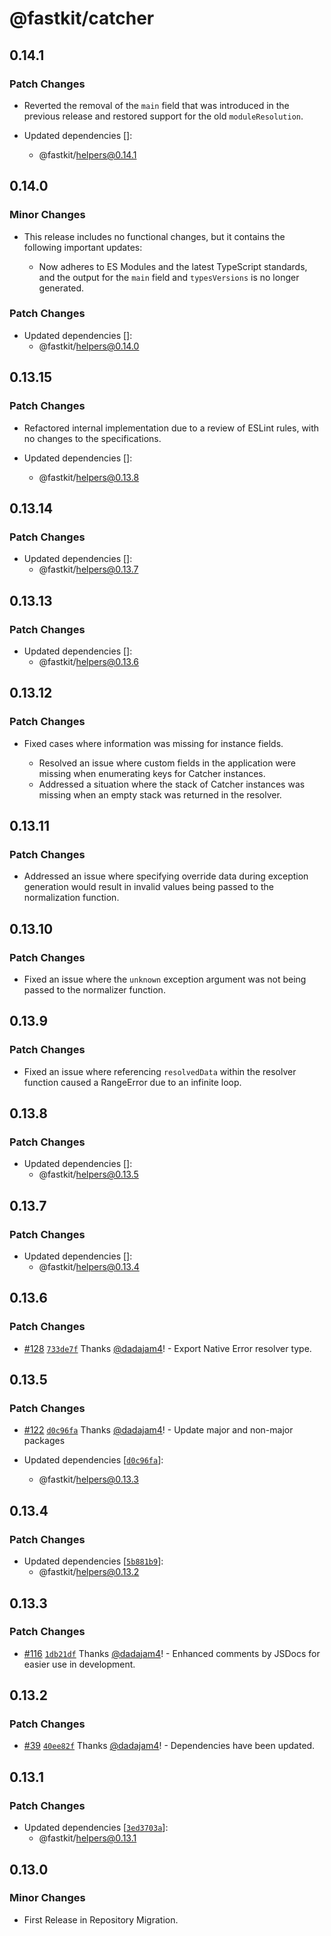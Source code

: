 # @fastkit/catcher

## 0.14.1

### Patch Changes

- Reverted the removal of the `main` field that was introduced in the previous release and restored support for the old `moduleResolution`.

- Updated dependencies []:
  - @fastkit/helpers@0.14.1

## 0.14.0

### Minor Changes

- This release includes no functional changes, but it contains the following important updates:

  - Now adheres to ES Modules and the latest TypeScript standards, and the output for the `main` field and `typesVersions` is no longer generated.

### Patch Changes

- Updated dependencies []:
  - @fastkit/helpers@0.14.0

## 0.13.15

### Patch Changes

- Refactored internal implementation due to a review of ESLint rules, with no changes to the specifications.

- Updated dependencies []:
  - @fastkit/helpers@0.13.8

## 0.13.14

### Patch Changes

- Updated dependencies []:
  - @fastkit/helpers@0.13.7

## 0.13.13

### Patch Changes

- Updated dependencies []:
  - @fastkit/helpers@0.13.6

## 0.13.12

### Patch Changes

- Fixed cases where information was missing for instance fields.

  - Resolved an issue where custom fields in the application were missing when enumerating keys for Catcher instances.
  - Addressed a situation where the stack of Catcher instances was missing when an empty stack was returned in the resolver.

## 0.13.11

### Patch Changes

- Addressed an issue where specifying override data during exception generation would result in invalid values being passed to the normalization function.

## 0.13.10

### Patch Changes

- Fixed an issue where the `unknown` exception argument was not being passed to the normalizer function.

## 0.13.9

### Patch Changes

- Fixed an issue where referencing `resolvedData` within the resolver function caused a RangeError due to an infinite loop.

## 0.13.8

### Patch Changes

- Updated dependencies []:
  - @fastkit/helpers@0.13.5

## 0.13.7

### Patch Changes

- Updated dependencies []:
  - @fastkit/helpers@0.13.4

## 0.13.6

### Patch Changes

- [#128](https://github.com/dadajam4/fastkit/pull/128) [`733de7f`](https://github.com/dadajam4/fastkit/commit/733de7fcc745933eca8b975aa80d8a78d23e6809) Thanks [@dadajam4](https://github.com/dadajam4)! - Export Native Error resolver type.

## 0.13.5

### Patch Changes

- [#122](https://github.com/dadajam4/fastkit/pull/122) [`d0c96fa`](https://github.com/dadajam4/fastkit/commit/d0c96faf96b6c91bcb8bc0b1ca9d22fc8ede303e) Thanks [@dadajam4](https://github.com/dadajam4)! - Update major and non-major packages

- Updated dependencies [[`d0c96fa`](https://github.com/dadajam4/fastkit/commit/d0c96faf96b6c91bcb8bc0b1ca9d22fc8ede303e)]:
  - @fastkit/helpers@0.13.3

## 0.13.4

### Patch Changes

- Updated dependencies [[`5b881b9`](https://github.com/dadajam4/fastkit/commit/5b881b94ce1852c12cc3c8f6954564d5235cba4d)]:
  - @fastkit/helpers@0.13.2

## 0.13.3

### Patch Changes

- [#116](https://github.com/dadajam4/fastkit/pull/116) [`1db21df`](https://github.com/dadajam4/fastkit/commit/1db21dfffd2df9b88bc481ff19e2a556f175e932) Thanks [@dadajam4](https://github.com/dadajam4)! - Enhanced comments by JSDocs for easier use in development.

## 0.13.2

### Patch Changes

- [#39](https://github.com/dadajam4/fastkit/pull/39) [`40ee82f`](https://github.com/dadajam4/fastkit/commit/40ee82f4501b88e44ad9b67918df2237298493a0) Thanks [@dadajam4](https://github.com/dadajam4)! - Dependencies have been updated.

## 0.13.1

### Patch Changes

- Updated dependencies [[`3ed3703a`](https://github.com/dadajam4/fastkit/commit/3ed3703aa9092bf47caed6ec192ef4d5a7621d34)]:
  - @fastkit/helpers@0.13.1

## 0.13.0

### Minor Changes

- First Release in Repository Migration.
